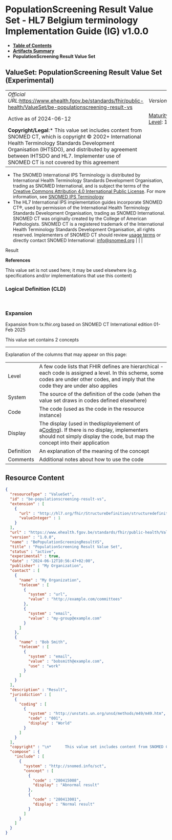 # PopulationScreening Result Value Set - HL7 Belgium terminology Implementation Guide (IG) v1.0.0

* [**Table of Contents**](toc.md)
* [**Artifacts Summary**](artifacts.md)
* **PopulationScreening Result Value Set**

## ValueSet: PopulationScreening Result Value Set (Experimental) 

| | | |
| :--- | :--- | :--- |
| *Official URL*:https://www.ehealth.fgov.be/standards/fhir/public-health/ValueSet/be-populationscreening-result-vs | *Version*:1.0.0 | |
| Active as of 2024-06-12 | [Maturity Level](http://hl7.org/fhir/versions.html#maturity): 1 | *Computable Name*:BePopulationScreeningResultVS |
| **Copyright/Legal**:* This value set includes content from SNOMED CT, which is copyright © 2002+ International Health Terminology Standards Development Organisation (IHTSDO), and distributed by agreement between IHTSDO and HL7. Implementer use of SNOMED CT is not covered by this agreement
* The SNOMED International IPS Terminology is distributed by International Health Terminology Standards Development Organisation, trading as SNOMED International, and is subject the terms of the [Creative Commons Attribution 4.0 International Public License](https://creativecommons.org/licenses/by/4.0/). For more information, see [SNOMED IPS Terminology](https://www.snomed.org/snomed-ct/Other-SNOMED-products/international-patient-summary-terminology)
* The HL7 International IPS implementation guides incorporate SNOMED CT®, used by permission of the International Health Terminology Standards Development Organisation, trading as SNOMED International. SNOMED CT was originally created by the College of American Pathologists. SNOMED CT is a registered trademark of the International Health Terminology Standards Development Organisation, all rights reserved. Implementers of SNOMED CT should review [usage terms](https://www.snomed.org/get-snomed) or directly contact SNOMED International: info@snomed.org
 | | |

 
Result 

 **References** 

This value set is not used here; it may be used elsewhere (e.g. specifications and/or implementations that use this content)

### Logical Definition (CLD)

 

### Expansion

Expansion from tx.fhir.org based on SNOMED CT International edition 01-Feb 2025

This value set contains 2 concepts

-------

 Explanation of the columns that may appear on this page: 

| | |
| :--- | :--- |
| Level | A few code lists that FHIR defines are hierarchical - each code is assigned a level. In this scheme, some codes are under other codes, and imply that the code they are under also applies |
| System | The source of the definition of the code (when the value set draws in codes defined elsewhere) |
| Code | The code (used as the code in the resource instance) |
| Display | The display (used in the*display*element of a[Coding](http://hl7.org/fhir/R4/datatypes.html#Coding)). If there is no display, implementers should not simply display the code, but map the concept into their application |
| Definition | An explanation of the meaning of the concept |
| Comments | Additional notes about how to use the code |



## Resource Content

```json
{
  "resourceType" : "ValueSet",
  "id" : "be-populationscreening-result-vs",
  "extension" : [
    {
      "url" : "http://hl7.org/fhir/StructureDefinition/structuredefinition-fmm",
      "valueInteger" : 1
    }
  ],
  "url" : "https://www.ehealth.fgov.be/standards/fhir/public-health/ValueSet/be-populationscreening-result-vs",
  "version" : "1.0.0",
  "name" : "BePopulationScreeningResultVS",
  "title" : "PopulationScreening Result Value Set",
  "status" : "active",
  "experimental" : true,
  "date" : "2024-06-12T10:56:47+02:00",
  "publisher" : "My Organization",
  "contact" : [
    {
      "name" : "My Organization",
      "telecom" : [
        {
          "system" : "url",
          "value" : "http://example.com/committees"
        },
        {
          "system" : "email",
          "value" : "my-group@example.com"
        }
      ]
    },
    {
      "name" : "Bob Smith",
      "telecom" : [
        {
          "system" : "email",
          "value" : "bobsmith@example.com",
          "use" : "work"
        }
      ]
    }
  ],
  "description" : "Result",
  "jurisdiction" : [
    {
      "coding" : [
        {
          "system" : "http://unstats.un.org/unsd/methods/m49/m49.htm",
          "code" : "001",
          "display" : "World"
        }
      ]
    }
  ],
  "copyright" : "\n*      This value set includes content from SNOMED CT, which is copyright © 2002+ International Health Terminology Standards Development Organisation (IHTSDO), and distributed by agreement between IHTSDO and HL7. Implementer use of SNOMED CT is not covered by this agreement\n\n*   The SNOMED International IPS Terminology is distributed by International Health Terminology Standards Development Organisation, trading as SNOMED International, and is subject the terms of the [Creative Commons Attribution 4.0 International Public License](https://creativecommons.org/licenses/by/4.0/). For more information, see [SNOMED IPS Terminology](https://www.snomed.org/snomed-ct/Other-SNOMED-products/international-patient-summary-terminology)\n\n*   The HL7 International IPS implementation guides incorporate SNOMED CT®, used by permission of the International Health Terminology Standards Development Organisation, trading as SNOMED International. SNOMED CT was originally created by the College of American Pathologists. SNOMED CT is a registered trademark of the International Health Terminology Standards Development Organisation, all rights reserved. Implementers of SNOMED CT should review [usage terms](https://www.snomed.org/get-snomed) or directly contact SNOMED International: info@snomed.org",
  "compose" : {
    "include" : [
      {
        "system" : "http://snomed.info/sct",
        "concept" : [
          {
            "code" : "280415008",
            "display" : "Abnormal result"
          },
          {
            "code" : "280413001",
            "display" : "Normal result"
          }
        ]
      }
    ]
  }
}

```
